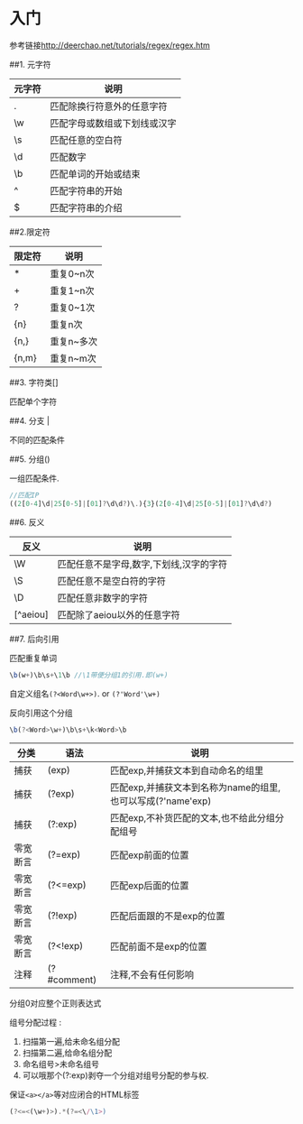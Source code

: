 # 入门

参考链接<http://deerchao.net/tutorials/regex/regex.htm>


##1. 元字符

| 元字符 | 说明                         |
|--------|------------------------------|
| .      | 匹配除换行符意外的任意字符   |
| \w     | 匹配字母或数组或下划线或汉字 |
| \s     | 匹配任意的空白符             |
| \d     | 匹配数字                     |
| \b     | 匹配单词的开始或结束         |
| ^      | 匹配字符串的开始             |
| $      | 匹配字符串的介绍             |


##2.限定符

| 限定符 | 说明       |
|--------|------------|
| *      | 重复0~n次  |
| +      | 重复1~n次  |
| ?      | 重复0~1次  |
| {n}    | 重复n次    |
| {n,}   | 重复n~多次 |
| {n,m}  | 重复n~m次  |

##3. 字符类[]

匹配单个字符

##4. 分支 |

不同的匹配条件

##5. 分组()

一组匹配条件.

```javascript
//匹配IP
((2[0-4]\d|25[0-5]|[01]?\d\d?)\.){3}(2[0-4]\d|25[0-5]|[01]?\d\d?)
```

##6. 反义

| 反义     | 说明                                    |
|----------|-----------------------------------------|
| \\W      | 匹配任意不是字母,数字,下划线,汉字的字符 |
| \S       | 匹配任意不是空白符的字符                |
| \D       | 匹配任意非数字的字符                    |
| \[^aeiou] | 匹配除了aeiou以外的任意字符             |

##7. 后向引用

匹配重复单词

```javascript
\b(w+)\b\s+\1\b //\1带便分组1的引用.即(w+)
```

自定义组名`(?<Word\w+>)`. or `(?'Word'\w+)`

反向引用这个分组

```javascript
\b(?<Word>\w+)\b\s+\k<Word>\b
```

| 分类     | 语法         | 说明                                                        |
|----------|--------------|-------------------------------------------------------------|
| 捕获     | (exp)        | 匹配exp,并捕获文本到自动命名的组里                          |
| 捕获     | (?<name>exp) | 匹配exp,并捕获文本到名称为name的组里,也可以写成(?'name'exp) |
| 捕获     | (?:exp)      | 匹配exp,不补货匹配的文本,也不给此分组分配组号               |
| 零宽断言 | (?=exp)      | 匹配exp前面的位置                                           |
| 零宽断言 | (?<=exp)     | 匹配exp后面的位置                                           |
| 零宽断言 | (?!exp)      | 匹配后面跟的不是exp的位置                                   |
| 零宽断言 | (?<!exp)     | 匹配前面不是exp的位置                                       |
| 注释     | (?#comment)  | 注释,不会有任何影响                                         |

分组0对应整个正则表达式

组号分配过程 : 

1. 扫描第一遍,给未命名组分配
2. 扫描第二遍,给命名组分配
3. 命名组号>未命名组号
4. 可以哦那个(?:exp)剥夺一个分组对组号分配的参与权.

保证`<a></a>`等对应闭合的HTML标签

```javascript
(?<=<(\w+)>).*(?=<\/\1>)
```
